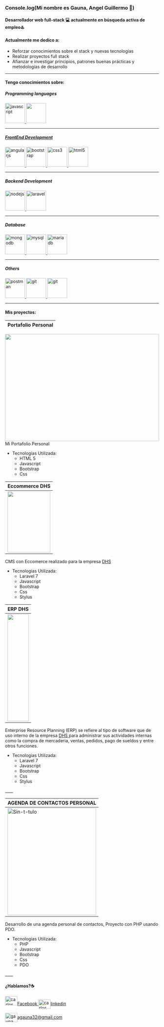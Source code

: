 ### Console.log(Mi nombre es Gauna, Angel Guillermo 👋)

#### Desarrollador web full-stack 💻 actualmente en **búsqueda activa** de empleo♨️

#### Actualmente me dedico a:

- Reforzar conocimientos sobre el stack y nuevas tecnologías
- Realizar proyectos full stack
- Afianzar e investigar principios, patrones buenas prácticas y metodologías de desarrollo
___
   
#### Tengo conocimientos sobre:


##### Programming languages

<p align="left"> 
    <a href="https://developer.mozilla.org/en-US/docs/Web/JavaScript" target="_blank"> <img src="https://cdn.jsdelivr.net/gh/devicons/devicon/icons/javascript/javascript-original.svg" alt="javascript" width="65" height="65"/> 
    <a href="https://www.php.net/" target="_blank"> <img src="https://cdn.jsdelivr.net/gh/devicons/devicon/icons/php/php-original.svg" width="65" height="65"/> 
</p>
        
____
 
##### FrontEnd Development

<p align="left">
<a href="https://angular.io" target="_blank"> <img src="https://cdn.jsdelivr.net/gh/devicons/devicon/icons/angularjs/angularjs-original.svg" alt="angularjs" width="65" height="65"/> </a> 
<a href="https://getbootstrap.com" target="_blank"> <img src="https://cdn.jsdelivr.net/gh/devicons/devicon/icons/bootstrap/bootstrap-original.svg" alt="bootstrap" width="65" height="65"/> </a> 
<a href="https://www.w3schools.com/css/" target="_blank"> <img src="https://cdn.jsdelivr.net/gh/devicons/devicon/icons/css3/css3-original.svg" alt="css3" width="65" height="65"/> </a> 
<a href="https://es.reactjs.org/" target="_blank"> <img src="https://cdn.jsdelivr.net/gh/devicons/devicon/icons/react/react-original.svg" alt="html5" width="65" height="65"/> </a> 
</p>


____


##### Backend Development
<p align="left"> 
               <a href="https://nodejs.org" target="_blank"> <img src="https://cdn.jsdelivr.net/gh/devicons/devicon/icons/nodejs/nodejs-original-wordmark.svg" alt="nodejs" width="65" height="65"/> </a> 
               <a href="https://laravel.com/" target="_blank"> <img src="https://cdn.jsdelivr.net/gh/devicons/devicon/icons/laravel/laravel-plain-wordmark.svg" alt="laravel" width="65" height="65"/> </a>
</p>


_____

##### Database
<p align="left"> 
<a href="https://www.postgresql.org/" target="_blank"> <img src="https://cdn.jsdelivr.net/gh/devicons/devicon/icons/postgresql/postgresql-original.svg" alt="mongodb" width="65" height="65"/> </a>
<a href="https://www.mysql.com/" target="_blank"> <img src="https://cdn.jsdelivr.net/gh/devicons/devicon/icons/mysql/mysql-original.svg" alt="mysql" width="65" height="65"/> </a> 
<a href="https://mariadb.org/" target="_blank"> <img src="https://www.vectorlogo.zone/logos/mariadb/mariadb-icon.svg" alt="mariadb" width="65" height="65"/> </a>
 </p>

____

 ##### Others
 
 <p align="left"> 
    <a href="https://postman.com" target="_blank"> <img src="https://www.vectorlogo.zone/logos/getpostman/getpostman-icon.svg" alt="postman" width="65" height="65"/> </a>
    <a href="https://git-scm.com/" target="_blank"> <img src="https://cdn.jsdelivr.net/gh/devicons/devicon/icons/github/github-original-wordmark.svg" alt="git" width="65" height="65"/>  </a>
    <a href="https://git-scm.com/" target="_blank"> <img src="https://cdn.jsdelivr.net/gh/devicons/devicon/icons/gitlab/gitlab-original-wordmark.svg" alt="git" width="65" height="65"/>  </a>
 
 </p>

____

#### Mis proyectos:
       
| Portafolio Personal  |
|---|
       
<a href="https://gzangel19.github.io/MyPortafolio/" target="_blank"> <img src="https://i.ibb.co/sQ4zzkQ/portafolio1.png" width="100%" height="350"/> </a> 
  Mi Portafolio Personal 
   - Tecnologias Utilizada:
      - HTML 5
      - Javascript
      - Bootstrap
      - Css
   </p>

| Eccommerce DHS  |
|---|
| <a href="https://gitlab.com/gzangel/eccomercedhs" target="_blank"> <img src="https://i.ibb.co/rdm7Zg5/Sin-t-tulo.png" width="100%" height="200"/> </a> 
   CMS con Eccomerce realizado para la empresa <a href ="https://www.facebook.com/dhstienda?_rdc=1&_rdr"> DHS </a>  
   - Tecnologias Utilizada:
      - Laravel 7
      - Javascript
      - Bootstrap
      - Css
      - Stylus
   </p>
                                                                                                                                                 
| ERP DHS  |
|---|
| <a href="https://github.com/gzangel19/ErpDhs" target="_blank"> <img src="https://i.ibb.co/qngTKQR/7.png" width="100%" height="350px"/> </a> 
   Enterprise Resource Planning (ERP) se refiere al tipo de software que de uso interno de la empresa <a href ="https://www.facebook.com/dhstienda?_rdc=1&_rdr"> DHS </a> para administrar sus actividades internas como la compra de mercaderia, ventas, pedidos, pago de sueldos y entre otros funciones.

   - Tecnologias Utilizada:
      - Laravel 7
      - Javascript
      - Bootstrap
      - Css
      - Stylus
   </p>
____

| AGENDA DE CONTACTOS PERSONAL |
|---|
| <a href="https://github.com/gzangel19/Agenda-Personal" target="_blank"> <img src="https://i.ibb.co/khQFNvf/Sin-t-tulo.png" alt="Sin-t-tulo" border="0" width="100%" height="350px"/> </a> 
   
   Desarrollo de una agenda personal de contactos, Proyecto con PHP usando PDO.

   - Tecnologias Utilizada:
      - PHP
      - Javascript
      - Bootstrap
      - Css
      - PDO
   </p>
____



#### ¿Hablamos?☕️

<p align="left">
  
  <a href="https://www.linkedin.com/in/angel-guillermo-gauna-90676110a" target="blank">
    <img src="https://cdn.jsdelivr.net/gh/devicons/devicon/icons/facebook/facebook-original.svg" alt="carlos salvador díaz" height="30" width="40" />Facebook
  </a>

  <a href="https://www.linkedin.com/in/angel-guillermo-gauna-90676110a" target="blank">
    <img align="center" src="https://cdn.jsdelivr.net/npm/simple-icons@3.0.1/icons/linkedin.svg" alt="carlos salvador díaz" height="30" width="40" />linkedin
  </a>

  <a href="mailto:agauna32@gmail.com " target="blank"><img align="center" src="https://cdn.jsdelivr.net/npm/simple-icons@3.0.1/icons/gmail.svg" alt="gauna angel guillermo" height="30" width="40" />agauna32@gmail.com
  </a>

</p>
